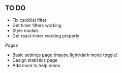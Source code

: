 ## TO DO

- Fix card/list filter
- Get timer filters working
- Style modals
- Get react-timer working properly


_Pages_
- Basic settings page (maybe light/dark mode toggle)
- Design statistics page
- Add more to help menu

